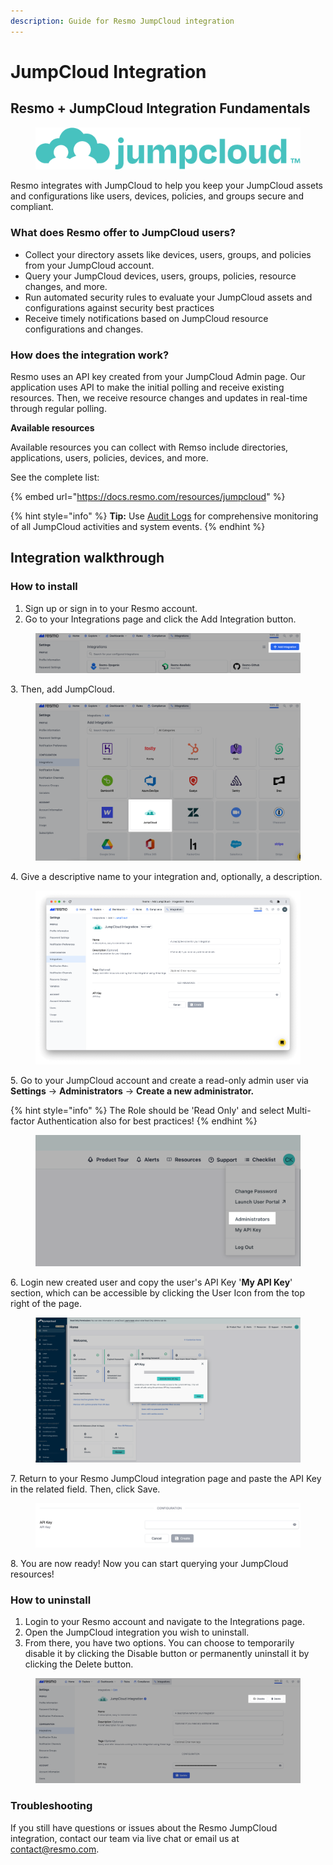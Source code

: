 ```yaml
---
description: Guide for Resmo JumpCloud integration
---
```


# JumpCloud Integration

## Resmo + JumpCloud Integration Fundamentals

<figure><img src="../.gitbook/assets/jumpcloud-logo (1).png" alt=""><figcaption></figcaption></figure>

Resmo integrates with JumpCloud to help you keep your JumpCloud assets and configurations like users, devices, policies, and groups secure and compliant.

### What does Resmo offer to JumpCloud users?

* Collect your directory assets like devices, users, groups, and policies from your JumpCloud account.
* Query your JumpCloud devices, users, groups, policies, resource changes, and more.
* Run automated security rules to evaluate your JumpCloud assets and configurations against security best practices
* Receive timely notifications based on JumpCloud resource configurations and changes.

### How does the integration work?

Resmo uses an API key created from your JumpCloud Admin page. Our application uses API to make the initial polling and receive existing resources. Then, we receive resource changes and updates in real-time through regular polling.

**Available resources**

Available resources you can collect with Remso include directories, applications, users, policies, devices, and more.

See the complete list:

{% embed url="https://docs.resmo.com/resources/jumpcloud" %}

{% hint style="info" %}
**Tip:** Use [Audit Logs](../audit-logs/audit-logs.md) for comprehensive monitoring of all JumpCloud activities and system events.
{% endhint %}

## Integration walkthrough

### How to install

1. Sign up or sign in to your Resmo account.
2. Go to your Integrations page and click the Add Integration button.

<figure><img src="../.gitbook/assets/add-integration (1).png" alt=""><figcaption></figcaption></figure>

3\. Then, add JumpCloud.

<figure><img src="../.gitbook/assets/add-jumpcloud.png" alt=""><figcaption></figcaption></figure>

4\. Give a descriptive name to your integration and, optionally, a description.

<figure><img src="../.gitbook/assets/jumpcloud-integration.png" alt=""><figcaption></figcaption></figure>

5\. Go to your JumpCloud account and create a read-only admin user via **Settings** -> **Administrators** -> **Create a new administrator.**

{% hint style="info" %}
The Role should be 'Read Only' and select Multi-factor Authentication also for best practices!
{% endhint %}

<figure><img src="../.gitbook/assets/administrators.png" alt=""><figcaption></figcaption></figure>

6\. Login new created user and copy the user's API Key '**My API Key**' section, which can be accessible by clicking the User Icon from the top right of the page.

<figure><img src="../.gitbook/assets/create-api-key (1).png" alt=""><figcaption></figcaption></figure>

7\. Return to your Resmo JumpCloud integration page and paste the API Key in the related field. Then, click Save.

<figure><img src="../.gitbook/assets/enter-api-key.png" alt=""><figcaption></figcaption></figure>

8\. You are now ready! Now you can start querying your JumpCloud resources!

### How to uninstall

1. Login to your Resmo account and navigate to the Integrations page.
2. Open the JumpCloud integration you wish to uninstall.
3. From there, you have two options. You can choose to temporarily disable it by clicking the Disable button or permanently uninstall it by clicking the Delete button.

<figure><img src="../.gitbook/assets/disable-delete (1) (1).png" alt=""><figcaption></figcaption></figure>

### Troubleshooting

If you still have questions or issues about the Resmo JumpCloud integration, contact our team via live chat or email us at [contact@resmo.com](mailto:contact@resmo.com).
